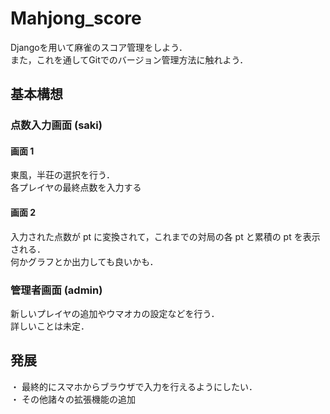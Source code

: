 # Mahjong_score
Djangoを用いて麻雀のスコア管理をしよう．  
また，これを通してGitでのバージョン管理方法に触れよう．  


## 基本構想  

### 点数入力画面 (saki)  

#### 画面 1 
東風，半荘の選択を行う．  
各プレイヤの最終点数を入力する

#### 画面 2  
入力された点数が pt に変換されて，これまでの対局の各 pt と累積の pt を表示される．  
何かグラフとか出力しても良いかも．

### 管理者画面 (admin)  
新しいプレイヤの追加やウマオカの設定などを行う．  
詳しいことは未定．


## 発展
・ 最終的にスマホからブラウザで入力を行えるようにしたい．  
・ その他諸々の拡張機能の追加  
